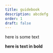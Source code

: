 ```yaml
---
title: guidebook
description: abcdefg
order: 1
draft: false
---
```

here is some text



**here is text in bold**